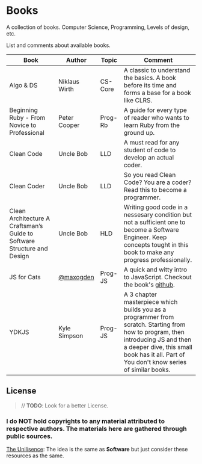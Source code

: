 # Books

A collection of books. Computer Science, Programming, Levels of design, etc.

List and comments about available books. 

Book|Author|Topic|Comment
---	|---|---|---	
Algo & DS|Niklaus Wirth|CS-Core|A classic to understand the basics. A book before its time and forms a base for a book like CLRS.
Beginning Ruby - From Novice to Professional|Peter Cooper|Prog-Rb| A guide for every type of reader who wants to learn Ruby from the ground up.
Clean Code|Uncle Bob|LLD|A must read for any student of code to develop an actual coder.
Clean Coder|Uncle Bob|LLD|So you read Clean Code? You are a coder? Read this to become a programmer.
Clean Architecture A Craftsman’s Guide to Software Structure and Design|Uncle Bob|HLD|Writing good code in a nessesary condition but not a sufficient one to become a Software Engineer. Keep concepts tought in this book to make any progress professionally.
JS for Cats|[@maxogden](https://github.com/maxogden)|Prog-JS|A quick and witty intro to JavaScript. Checkout the book's [github](https://github.com/maxogden/javascript-for-cats).
YDKJS|Kyle Simpson|Prog-JS|A 3 chapter masterpiece which builds you as a programmer from scratch. Starting from how to program, then introducing JS and then a deeper dive, this small book has it all. Part of You don't know series of similar books.

## License

> // **TODO**: Look for a better License.

### I do **NOT** hold copyrights to any material attributed to respective authors. The materials here are gathered through public sources.

[The Unilisence](./LICENSE): The idea is the same as **Software** but just consider these resources as the same. 
